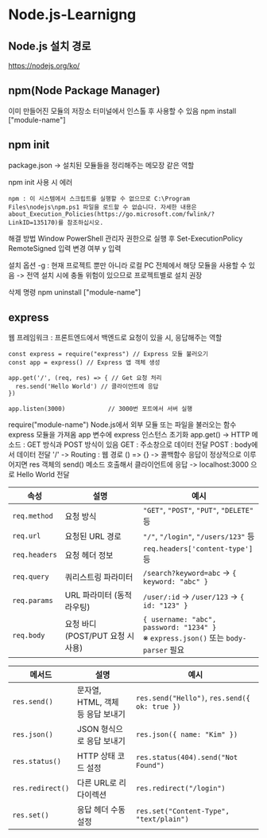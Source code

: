 # Node.js-Learnigng

## Node.js 설치 경로
https://nodejs.org/ko/

## npm(Node Package Manager)
이미 만들어진 모듈의 저장소
터미널에서 인스톨 후 사용할 수 있음
npm install ["module-name"]

## npm init
package.json -> 설치된 모듈들을 정리해주는 메모장 같은 역할

npm init 사용 시 에러
```
npm : 이 시스템에서 스크립트를 실행할 수 없으므로 C:\Program Files\nodejs\npm.ps1 파일을 로드할 수 없습니다. 자세한 내용은 about_Execution_Policies(https://go.microsoft.com/fwlink/?LinkID=135170)를 참조하십시오.
```

해결 방법
Window PowerShell 관리자 권한으로 실행 후
Set-ExecutionPolicy RemoteSigned 입력
변경 여부 y 입력

설치 옵션
-g : 현재 프로젝트 뿐만 아니라 로컬 PC 전체에서 해당 모듈을 사용할 수 있음 -> 전역 설치 시에 충돌 위험이 있으므로 프로젝트별로 설치 권장

삭제 명령
npm uninstall ["module-name"]

## express
웹 프레임워크 : 프론트엔드에서 백엔드로 요청이 있을 시, 응답해주는 역할

```
const express = require("express") // Express 모듈 불러오기
const app = express() // Express 앱 객체 생성

app.get('/', (req, res) => { // Get 요청 처리
  res.send('Hello World') // 클라이언트에 응답
})

app.listen(3000)            // 3000번 포트에서 서버 실행
```

require("module-name")
Node.js에서 외부 모듈 또는 파일을 불러오는 함수
express 모듈을 가져옴
app 변수에 express 인스턴스 초기화
app.get() -> HTTP 메소드 :
GET 방식과 POST 방식이 있음
GET : 주소창으로 데이터 전달
POST : body에서 데이터 전달
'/' -> Routing :
웹 경로
() => {} -> 콜백함수
응답이 정상적으로 이루어지면 res 객체의 send() 메소드 호출해서 클라이언트에 응답 -> localhost:3000 으로 Hello World 전달

| 속성            | 설명                       | 예시                                                                                |
| ------------- | ------------------------ | --------------------------------------------------------------------------------- |
| `req.method`  | 요청 방식                    | `"GET"`, `"POST"`, `"PUT"`, `"DELETE"` 등                                          |
| `req.url`     | 요청된 URL 경로               | `"/"`, `"/login"`, `"/users/123"` 등                                               |
| `req.headers` | 요청 헤더 정보                 | `req.headers['content-type']` 등                                                   |
| `req.query`   | 쿼리스트링 파라미터               | `/search?keyword=abc` → `{ keyword: "abc" }`                                      |
| `req.params`  | URL 파라미터 (동적 라우팅)        | `/user/:id` → `/user/123` → `{ id: "123" }`                                       |
| `req.body`    | 요청 바디 (POST/PUT 요청 시 사용) | `{ username: "abc", password: "1234" }`<br>※ `express.json()` 또는 `body-parser` 필요 |

| 메서드              | 설명                     | 예시                                            |
| ---------------- | ---------------------- | --------------------------------------------- |
| `res.send()`     | 문자열, HTML, 객체 등 응답 보내기 | `res.send("Hello")`, `res.send({ ok: true })` |
| `res.json()`     | JSON 형식으로 응답 보내기       | `res.json({ name: "Kim" })`                   |
| `res.status()`   | HTTP 상태 코드 설정          | `res.status(404).send("Not Found")`           |
| `res.redirect()` | 다른 URL로 리다이렉션          | `res.redirect("/login")`                      |
| `res.set()`      | 응답 헤더 수동 설정            | `res.set("Content-Type", "text/plain")`       |


